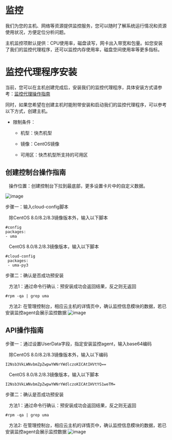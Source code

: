 # 监控


我们为您的主机、网络等资源提供监控服务，您可以随时了解系统运行情况和资源使用状况，方便定位分析问题。

主机监控项默认提供：CPU使用率，磁盘读写，网卡出入带宽和包量。如您安装了我们的监控代理程序，还可以监控内存使用率，磁盘空间使用率等更多指标。

# 监控代理程序安装

当前，您可以在主机创建完成后，安装我们的监控代理程序，具体安装方式请参考：[监控代理操作指南](https://docs.ucloud.cn/umon/agent)

同时，如果您希望在创建主机时能附带安装和启动我们的监控代理程序，可以参考以下方式，创建主机。

- 限制条件：

  - 机型：快杰机型

  - 镜像：CentOS镜像

  - 可用区：快杰机型所支持的可用区

## 创建控制台操作指南
&ensp; 操作位置：创建控制台下拉到最底部，更多设置卡片中的自定义数据。

![image](https://user-images.githubusercontent.com/91523214/191237686-ab92ed1a-741e-442d-b0a5-77011984a506.png)

步骤一：输入cloud-config脚本

&ensp; 除CentOS 8.0/8.2/8.3镜像版本外，输入以下脚本

```
#config
packages:
- uma
```
&ensp; CentOS 8.0/8.2/8.3镜像版本，输入以下脚本
```
#cloud-config
 packages:
 - uma-py3
```
步骤二：确认是否成功预安装

&ensp; 方法1：通过命令行确认：预安装成功会返回结果，反之则无返回
```
#rpm -qa | grep uma
```
&ensp; 方法2: 在管理控制台，相应云主机的详情页中，确认监控信息模块的数据，若已安装监控agent会展示监控数据
![image](https://user-images.githubusercontent.com/91523214/191244019-8a6cbdea-a3e5-4dec-b1df-c332864ed092.png)



## API操作指南
步骤一：通过设置UserData字段，指定安装监控agent，输入base64编码

&ensp; 除CentOS 8.0/8.2/8.3镜像版本外，输入以下编码

```
I2Nsb3VkLWNvbmZpZwpwYWNrYWdlczoKICAtIHVtYQ==
```
&ensp; CentOS 8.0/8.2/8.3镜像版本，输入以下脚本
```
I2Nsb3VkLWNvbmZpZwpwYWNrYWdlczoKICAtIHVtYS1weTM=
```

步骤二：确认是否成功预安装

&ensp; 方法1：通过命令行确认：预安装成功会返回结果，反之则无返回
```
#rpm -qa | grep uma
```
&ensp; 方法2: 在管理控制台，相应云主机的详情页中，确认监控信息模块的数据，若已安装监控agent会展示监控数据
![image](https://user-images.githubusercontent.com/91523214/191244019-8a6cbdea-a3e5-4dec-b1df-c332864ed092.png)


